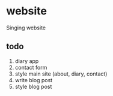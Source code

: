 # website
Singing website

## todo
1. diary app
1. contact form
1. style main site (about, diary, contact)
1. write blog post
1. style blog post
